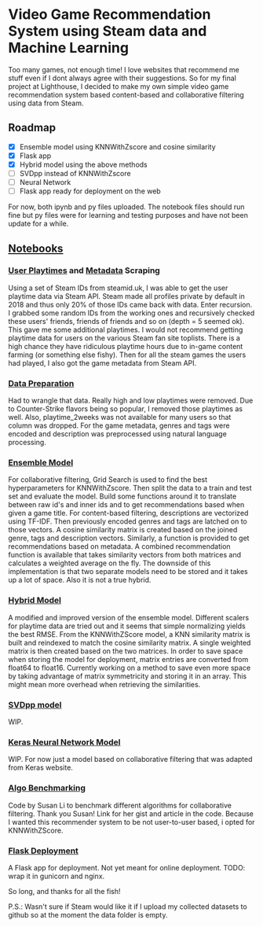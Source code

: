 # Video Game Recommendation System using Steam data and Machine Learning

Too many games, not enough time! I love websites that recommend me stuff even if I dont always agree with their suggestions.
So for my final project at Lighthouse, I decided to make my own simple video game recommendation system based content-based and collaborative filtering using data from Steam.

## Roadmap
- [x] Ensemble model using KNNWithZscore and cosine similarity
- [x] Flask app
- [x] Hybrid model using the above methods
- [ ] SVDpp instead of KNNWithZscore
- [ ] Neural Network
- [ ] Flask app ready for deployment on the web

For now, both ipynb and py files uploaded. The notebook files should run fine but py files were for learning and testing purposes and have not been update for a while.

## [Notebooks](notebooks)

### [User Playtimes](notebooks/scrape_user_playtimes.ipynb) and [Metadata](notebooks/scrape_game_metadata.ipynb) Scraping
Using a set of Steam IDs from steamid.uk, I was able to get the user playtime data via Steam API. Steam made all profiles private by default in 2018 and thus only 20% of those IDs came back with data. Enter recursion. I grabbed some random IDs from the working ones and recursively checked these users' friends, friends of friends and so on (depth = 5 seemed ok). This gave me some additional playtimes. I would not recommend getting playtime data for users on the various Steam fan site toplists. There is a high chance they have ridiculous playtime hours due to in-game content farming (or something else fishy). Then for all the steam games the users had played, I also got the game metadata from Steam API.

### [Data Preparation](notebooks/data_preparation.ipynb)
Had to wrangle that data. Really high and low playtimes were removed. Due to Counter-Strike flavors being so popular, I removed those playtimes as well. Also, playtime_2weeks was not available for many users so that column was dropped.
For the game metadata, genres and tags were encoded and description was preprocessed using natural language processing.

### [Ensemble Model](notebooks/model_ensemble.ipynb)
For collaborative filtering, Grid Search is used to find the best hyperparameters for KNNWithZscore. Then split the data to a train and test set and evaluate the model. Build some functions around it to translate between raw id's and inner ids and to get recommendations based when given a game title.
For content-based filtering, descriptions are vectorized using TF-IDF. Then previously encoded genres and tags are latched on to those vectors. A cosine similarity matrix is created based on the joined genre, tags and description vectors. Similarly, a function is provided to get recommendations based on metadata. 
A combined recommendation function is available that takes similarity vectors from both matrices and calculates a weighted average on the fly. 
The downside of this implementation is that two separate models need to be stored and it takes up a lot of space. Also it is not a true hybrid.

### [Hybrid Model](notebooks/model_hybrid.ipynb)
A modified and improved version of the ensemble model. Different scalers for playtime data are tried out and it seems that simple normalizing yields the best RMSE. From the KNNWithZScore model, a KNN similarity matrix is built and reindexed to match the cosine similarity matrix. A single weighted matrix is then created based on the two matrices. In order to save space when storing the model for deployment, matrix entries are converted from float64 to float16. Currently working on a method to save even more space by taking advantage of matrix symmetricity and storing it in an array. This might mean more overhead when retrieving the similarities.

### [SVDpp model](notebooks/model_svd.ipynb)
WIP.

### [Keras Neural Network Model](notebooks/model_tensor.ipynb)
WIP. For now just a model based on collaborative filtering that was adapted from Keras website.

### [Algo Benchmarking](notebooks/model_benchmark.ipynb)
Code by Susan Li to benchmark different algorithms for collaborative filtering. Thank you Susan! Link for her gist and article in the code. Because I wanted this recommender system to be not user-to-user based, i opted for KNNWithZScore.

### [Flask Deployment](flask_app)
A Flask app for deployment. Not yet meant for online deployment. TODO: wrap it in gunicorn and nginx.

So long, and thanks for all the fish!

P.S.: Wasn't sure if Steam would like it if I upload my collected datasets to github so at the moment the data folder is empty.
